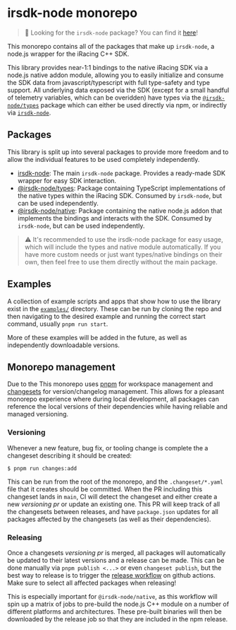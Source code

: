# irsdk-node monorepo

> 👋 Looking for the `irsdk-node` package? You can find it [here](./packages/irsdk-node/)!

This monorepo contains all of the packages that make up `irsdk-node`, a node.js wrapper for the iRacing C++ SDK.

This library provides near-1:1 bindings to the native iRacing SDK via a node.js native addon module, allowing you to easily initialize and consume the SDK data from javascript/typescript with full type-safety and type support. All underlying data exposed via the SDK (except for a small handful of telemetry variables, which can be overidden) have types via the [`@irsdk-node/types`](./packages/irsdk-node-types/) package which can either be used directly via npm, or indirectly via [`irsdk-node`](./packages/irsdk-node/).

## Packages

This library is split up into several packages to provide more freedom and to allow the individual features to be used completely independently.

- [irsdk-node](./packages/irsdk-node): The main `irsdk-node` package. Provides a ready-made SDK wrapper for easy SDK interaction.
- [@irsdk-node/types](./packages/irsdk-node-types): Package containing TypeScript implementations of the native types within the iRacing SDK. Consumed by `irsdk-node`, but can be used independently.
- [@irsdk-node/native](./packages/irsdk-node-native): Package containing the native node.js addon that implements the bindings and interacts with the SDK. Consumed by `irsdk-node`, but can be used independently.

> ⚠️ It's recommended to use the irsdk-node package for easy usage, which will include the types and native module automatically. If you have more custom needs or just want types/native bindings on their own, then feel free to use them directly without the main package.

## Examples

A collection of example scripts and apps that show how to use the library exist in the [`examples/`](./examples/) directory. These can be run by cloning the repo and then navigating to the desired example and running the correct start command, usually `pnpm run start`.

More of these examples will be added in the future, as well as independently downloadable versions.

## Monorepo management

Due to the This monorepo uses [pnpm](https://pnpm.io/workspaces) for workspace management and [changesets](https://github.com/changesets/changesets) for version/changelog management. This allows for a pleasant monorepo experience where during local development, all packages can reference the local versions of their dependencies while having reliable and managed versioning.

### Versioning

Whenever a new feature, bug fix, or tooling change is complete the a changeset describing it should be created:

```shell
$ pnpm run changes:add
```

This can be run from the root of the monorepo, and the `.changeset/*.yaml` file that it creates should be committed. When the PR including this changeset lands in `main`, CI will detect the changeset and either create a new _versioning pr_ or update an existing one. This PR will keep track of all the changesets between releases, and have `package.json` updates for all packages affected by the changesets (as well as their dependencies).

### Releasing

Once a changesets _versioning pr_ is merged, all packages will automatically be updated to their latest versions and a release can be made. This can be done manually via `pnpm publish <...>` or even `changeset publish`, but the best way to release is to trigger the [release workflow](https://github.com/bengsfort/irsdk-node/actions/workflows/trigger-release.yaml) on github actions. Make sure to select all affected packages when releasing!

This is especially important for `@irsdk-node/native`, as this workflow will spin up a matrix of jobs to pre-build the node.js C++ module on a number of different platforms and architectures. These pre-built binaries will then be downloaded by the release job so that they are included in the npm release.
